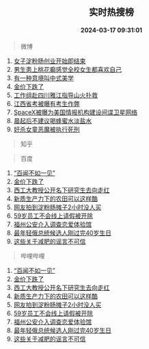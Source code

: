 <div align="center"><h2>实时热搜榜</h2><h4>2024-03-17 09:31:01</h4></div>

> 微博  

1. [女子淀粉肠创业开始即结束](https://s.weibo.com/weibo?q=%23%E5%A5%B3%E5%AD%90%E6%B7%80%E7%B2%89%E8%82%A0%E5%88%9B%E4%B8%9A%E5%BC%80%E5%A7%8B%E5%8D%B3%E7%BB%93%E6%9D%9F%23&t=31&band_rank=1&Refer=top)<br />
2. [男生患上桃花癫感觉全校女生都喜欢自己](https://s.weibo.com/weibo?q=%23%E7%94%B7%E7%94%9F%E6%82%A3%E4%B8%8A%E6%A1%83%E8%8A%B1%E7%99%AB%E6%84%9F%E8%A7%89%E5%85%A8%E6%A0%A1%E5%A5%B3%E7%94%9F%E9%83%BD%E5%96%9C%E6%AC%A2%E8%87%AA%E5%B7%B1%23&t=31&band_rank=2&Refer=top)<br />
3. [有一种意境叫中式美学](https://s.weibo.com/weibo?q=%23%E6%9C%89%E4%B8%80%E7%A7%8D%E6%84%8F%E5%A2%83%E5%8F%AB%E4%B8%AD%E5%BC%8F%E7%BE%8E%E5%AD%A6%23&t=31&band_rank=3&Refer=top)<br />
4. [金价下跌了](https://s.weibo.com/weibo?q=%23%E9%87%91%E4%BB%B7%E4%B8%8B%E8%B7%8C%E4%BA%86%23&t=31&band_rank=4&Refer=top)<br />
5. [工作组赴四川雅江指导山火扑救](https://s.weibo.com/weibo?q=%23%E5%B7%A5%E4%BD%9C%E7%BB%84%E8%B5%B4%E5%9B%9B%E5%B7%9D%E9%9B%85%E6%B1%9F%E6%8C%87%E5%AF%BC%E5%B1%B1%E7%81%AB%E6%89%91%E6%95%91%23&t=31&band_rank=5&Refer=top)<br />
6. [江西省考被曝有考生作弊](https://s.weibo.com/weibo?q=%23%E6%B1%9F%E8%A5%BF%E7%9C%81%E8%80%83%E8%A2%AB%E6%9B%9D%E6%9C%89%E8%80%83%E7%94%9F%E4%BD%9C%E5%BC%8A%23&t=31&band_rank=6&Refer=top)<br />
7. [SpaceX被曝为美国情报机构建设间谍卫星网络](https://s.weibo.com/weibo?q=%23SpaceX%E8%A2%AB%E6%9B%9D%E4%B8%BA%E7%BE%8E%E5%9B%BD%E6%83%85%E6%8A%A5%E6%9C%BA%E6%9E%84%E5%BB%BA%E8%AE%BE%E9%97%B4%E8%B0%8D%E5%8D%AB%E6%98%9F%E7%BD%91%E7%BB%9C%23&t=31&band_rank=7&Refer=top)<br />
8. [晨起后不建议喝蜂蜜水淡盐水](https://s.weibo.com/weibo?q=%23%E6%99%A8%E8%B5%B7%E5%90%8E%E4%B8%8D%E5%BB%BA%E8%AE%AE%E5%96%9D%E8%9C%82%E8%9C%9C%E6%B0%B4%E6%B7%A1%E7%9B%90%E6%B0%B4%23&t=31&band_rank=8&Refer=top)<br />
9. [奸杀女童恶魔被执行死刑](https://s.weibo.com/weibo?q=%23%E5%A5%B8%E6%9D%80%E5%A5%B3%E7%AB%A5%E6%81%B6%E9%AD%94%E8%A2%AB%E6%89%A7%E8%A1%8C%E6%AD%BB%E5%88%91%23&t=31&band_rank=9&Refer=top)<br />

> 知乎  


> 百度  

1. [“百闻不如一见”](https://www.baidu.com/s?wd=%E2%80%9C%E7%99%BE%E9%97%BB%E4%B8%8D%E5%A6%82%E4%B8%80%E8%A7%81%E2%80%9D&sa=fyb_news&rsv_dl=fyb_news)<br />
2. [金价下跌了](https://www.baidu.com/s?wd=%E9%87%91%E4%BB%B7%E4%B8%8B%E8%B7%8C%E4%BA%86&sa=fyb_news&rsv_dl=fyb_news)<br />
3. [西工大教授公开名下研究生去向走红](https://www.baidu.com/s?wd=%E8%A5%BF%E5%B7%A5%E5%A4%A7%E6%95%99%E6%8E%88%E5%85%AC%E5%BC%80%E5%90%8D%E4%B8%8B%E7%A0%94%E7%A9%B6%E7%94%9F%E5%8E%BB%E5%90%91%E8%B5%B0%E7%BA%A2&sa=fyb_news&rsv_dl=fyb_news)<br />
4. [新质生产力下的农田可以这样酷](https://www.baidu.com/s?wd=%E6%96%B0%E8%B4%A8%E7%94%9F%E4%BA%A7%E5%8A%9B%E4%B8%8B%E7%9A%84%E5%86%9C%E7%94%B0%E5%8F%AF%E4%BB%A5%E8%BF%99%E6%A0%B7%E9%85%B7&sa=fyb_news&rsv_dl=fyb_news)<br />
5. [网友拍到淀粉肠摊子2小时没人买](https://www.baidu.com/s?wd=%E7%BD%91%E5%8F%8B%E6%8B%8D%E5%88%B0%E6%B7%80%E7%B2%89%E8%82%A0%E6%91%8A%E5%AD%902%E5%B0%8F%E6%97%B6%E6%B2%A1%E4%BA%BA%E4%B9%B0&sa=fyb_news&rsv_dl=fyb_news)<br />
6. [59岁员工不会线上请假被开除](https://www.baidu.com/s?wd=59%E5%B2%81%E5%91%98%E5%B7%A5%E4%B8%8D%E4%BC%9A%E7%BA%BF%E4%B8%8A%E8%AF%B7%E5%81%87%E8%A2%AB%E5%BC%80%E9%99%A4&sa=fyb_news&rsv_dl=fyb_news)<br />
7. [福州公安介入调查恋爱体验馆](https://www.baidu.com/s?wd=%E7%A6%8F%E5%B7%9E%E5%85%AC%E5%AE%89%E4%BB%8B%E5%85%A5%E8%B0%83%E6%9F%A5%E6%81%8B%E7%88%B1%E4%BD%93%E9%AA%8C%E9%A6%86&sa=fyb_news&rsv_dl=fyb_news)<br />
8. [最年轻俄总统候选人刚过完40岁生日](https://www.baidu.com/s?wd=%E6%9C%80%E5%B9%B4%E8%BD%BB%E4%BF%84%E6%80%BB%E7%BB%9F%E5%80%99%E9%80%89%E4%BA%BA%E5%88%9A%E8%BF%87%E5%AE%8C40%E5%B2%81%E7%94%9F%E6%97%A5&sa=fyb_news&rsv_dl=fyb_news)<br />
9. [这些关于减肥的谣言不可信](https://www.baidu.com/s?wd=%E8%BF%99%E4%BA%9B%E5%85%B3%E4%BA%8E%E5%87%8F%E8%82%A5%E7%9A%84%E8%B0%A3%E8%A8%80%E4%B8%8D%E5%8F%AF%E4%BF%A1&sa=fyb_news&rsv_dl=fyb_news)<br />

> 哔哩哔哩  

1. [“百闻不如一见”](https://www.baidu.com/s?wd=%E2%80%9C%E7%99%BE%E9%97%BB%E4%B8%8D%E5%A6%82%E4%B8%80%E8%A7%81%E2%80%9D&sa=fyb_news&rsv_dl=fyb_news)<br />
2. [金价下跌了](https://www.baidu.com/s?wd=%E9%87%91%E4%BB%B7%E4%B8%8B%E8%B7%8C%E4%BA%86&sa=fyb_news&rsv_dl=fyb_news)<br />
3. [西工大教授公开名下研究生去向走红](https://www.baidu.com/s?wd=%E8%A5%BF%E5%B7%A5%E5%A4%A7%E6%95%99%E6%8E%88%E5%85%AC%E5%BC%80%E5%90%8D%E4%B8%8B%E7%A0%94%E7%A9%B6%E7%94%9F%E5%8E%BB%E5%90%91%E8%B5%B0%E7%BA%A2&sa=fyb_news&rsv_dl=fyb_news)<br />
4. [新质生产力下的农田可以这样酷](https://www.baidu.com/s?wd=%E6%96%B0%E8%B4%A8%E7%94%9F%E4%BA%A7%E5%8A%9B%E4%B8%8B%E7%9A%84%E5%86%9C%E7%94%B0%E5%8F%AF%E4%BB%A5%E8%BF%99%E6%A0%B7%E9%85%B7&sa=fyb_news&rsv_dl=fyb_news)<br />
5. [网友拍到淀粉肠摊子2小时没人买](https://www.baidu.com/s?wd=%E7%BD%91%E5%8F%8B%E6%8B%8D%E5%88%B0%E6%B7%80%E7%B2%89%E8%82%A0%E6%91%8A%E5%AD%902%E5%B0%8F%E6%97%B6%E6%B2%A1%E4%BA%BA%E4%B9%B0&sa=fyb_news&rsv_dl=fyb_news)<br />
6. [59岁员工不会线上请假被开除](https://www.baidu.com/s?wd=59%E5%B2%81%E5%91%98%E5%B7%A5%E4%B8%8D%E4%BC%9A%E7%BA%BF%E4%B8%8A%E8%AF%B7%E5%81%87%E8%A2%AB%E5%BC%80%E9%99%A4&sa=fyb_news&rsv_dl=fyb_news)<br />
7. [福州公安介入调查恋爱体验馆](https://www.baidu.com/s?wd=%E7%A6%8F%E5%B7%9E%E5%85%AC%E5%AE%89%E4%BB%8B%E5%85%A5%E8%B0%83%E6%9F%A5%E6%81%8B%E7%88%B1%E4%BD%93%E9%AA%8C%E9%A6%86&sa=fyb_news&rsv_dl=fyb_news)<br />
8. [最年轻俄总统候选人刚过完40岁生日](https://www.baidu.com/s?wd=%E6%9C%80%E5%B9%B4%E8%BD%BB%E4%BF%84%E6%80%BB%E7%BB%9F%E5%80%99%E9%80%89%E4%BA%BA%E5%88%9A%E8%BF%87%E5%AE%8C40%E5%B2%81%E7%94%9F%E6%97%A5&sa=fyb_news&rsv_dl=fyb_news)<br />
9. [这些关于减肥的谣言不可信](https://www.baidu.com/s?wd=%E8%BF%99%E4%BA%9B%E5%85%B3%E4%BA%8E%E5%87%8F%E8%82%A5%E7%9A%84%E8%B0%A3%E8%A8%80%E4%B8%8D%E5%8F%AF%E4%BF%A1&sa=fyb_news&rsv_dl=fyb_news)<br />
